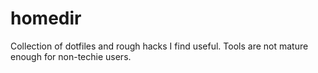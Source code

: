 # homedir
Collection of dotfiles and rough hacks I find useful. Tools are not mature enough for non-techie users.
